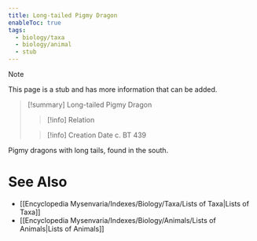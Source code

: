 ```yaml
---
title: Long-tailed Pigmy Dragon
enableToc: true
tags:
  - biology/taxa
  - biology/animal
  - stub
---
```


> [!note]
> This page is a stub and has more information that can be added.

> [!summary] Long-tailed Pigmy Dragon
> > [!info] Relation
>
> > [!info] Creation Date
> > c. BT 439

Pigmy dragons with long tails, found in the south.

# See Also
- [[Encyclopedia Mysenvaria/Indexes/Biology/Taxa/Lists of Taxa|Lists of Taxa]]
- [[Encyclopedia Mysenvaria/Indexes/Biology/Animals/Lists of Animals|Lists of Animals]]
